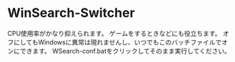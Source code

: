 # WinSearch-Switcher
CPU使用率がかなり抑えられます。
ゲームをするときなどにも役立ちます。
オフにしてもWindowsに異常は現れませんし、いつでもこのバッチファイルでオンにできます。
WSearch-conf.batをクリックしてそのまま実行してください。
